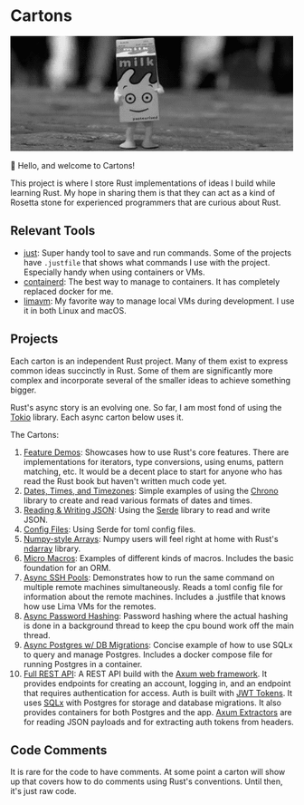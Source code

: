 # Cartons

![Animation of a happy milk carton doing a little jig](carton.gif)

🦀 Hello, and welcome to Cartons!

This project is where I store Rust implementations of ideas I build while learning Rust. My hope in sharing them is that they can act as a kind of Rosetta stone for experienced programmers that are curious about Rust.

## Relevant Tools

- [just](https://just.systems/man/en/): Super handy tool to save and run commands. Some of the projects have `.justfile` that shows what commands I use with the project. Especially handy when using containers or VMs.
- [containerd](https://containerd.io/): The best way to manage to containers. It has completely replaced docker for me.
- [limavm](https://lima-vm.io/): My favorite way to manage local VMs during development. I use it in both Linux and macOS.

## Projects

Each carton is an independent Rust project. Many of them exist to express common ideas succinctly in Rust. Some of them are significantly more complex and incorporate several of the smaller ideas to achieve something bigger.

Rust's async story is an evolving one. So far, I am most fond of using the [Tokio](https://tokio.rs/) library. Each async carton below uses it.

The Cartons:

1. [Feature Demos](feature-demos/): Showcases how to use Rust's core features. There are implementations for iterators, type conversions, using enums, pattern matching, etc. It would be a decent place to start for anyone who has read the Rust book but haven't written much code yet.
2. [Dates, Times, and Timezones](dates-times-tzs/): Simple examples of using the [Chrono](https://docs.rs/chrono/latest/chrono/) library to create and read various formats of dates and times.
3. [Reading & Writing JSON](rw-json/): Using the [Serde](https://docs.rs/serde/latest/serde/) library to read and write JSON.
4. [Config Files](rw-config-files/): Using Serde for toml config files.
5. [Numpy-style Arrays](rusty-numpy/): Numpy users will feel right at home with Rust's [ndarray](https://docs.rs/ndarray/latest/ndarray/) library.
6. [Micro Macros](micromacros/): Examples of different kinds of macros. Includes the basic foundation for an ORM.
7. [Async SSH Pools](async-ssh/): Demonstrates how to run the same command on multiple remote machines simultaneously. Reads a toml config file for information about the remote machines. Includes a .justfile that knows how use Lima VMs for the remotes.
8. [Async Password Hashing](async-passwords): Password hashing where the actual hashing is done in a background thread to keep the cpu bound work off the main thread.
9. [Async Postgres w/ DB Migrations](async-postgres/): Concise example of how to use SQLx to query and manage Postgres. Includes a docker compose file for running Postgres in a container.
10. [Full REST API](webb/): A REST API build with the [Axum web framework](https://docs.rs/axum/latest/axum/). It provides endpoints for creating an account, logging in, and an endpoint that requires authentication for access. Auth is built with [JWT Tokens](https://docs.rs/jsonwebtoken/latest/jsonwebtoken/). It uses [SQLx](https://docs.rs/sqlx/latest/sqlx/) with Postgres for storage and database migrations. It also provides containers for both Postgres and the app. [Axum Extractors](https://docs.rs/axum/latest/axum/extract/index.html) are for reading JSON payloads and for extracting auth tokens from headers.

## Code Comments

It is rare for the code to have comments. At some point a carton will show up that covers how to do comments using Rust's conventions. Until then, it's just raw code.
